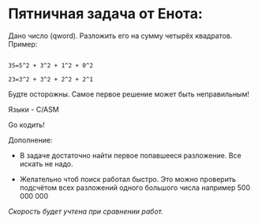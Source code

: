 # Пятничная задача от Енота:

Дано число (qword).
Разложить его на сумму четырёх квадратов. Пример:
```

35=5^2 + 3^2 + 1^2 + 0^2

23=3^2 + 3^2 + 2^2 + 2^1

```
Будте осторожны. Самое первое решение может быть неправильным!

Языки - C/ASM 

Go кодить!

Дополнение:

- В задаче достаточно найти первое попавшееся разложение. Все искать не надо.

- Желательно чтоб поиск работал быстро. Это можно проверить подсчётом всех разложений одного большого числа например 500 000 000

_Скорость будет учтена при сравнении работ._

